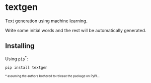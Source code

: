 # textgen

Text generation using machine learning.

Write some initial words and the rest will be automatically generated.

## Installing

Using ```pip```<sup>*</sup>:

```sh
pip install textgen
```

<sup><sup>* assuming the authors bothered to release the package on PyPI...</sup></sup>
